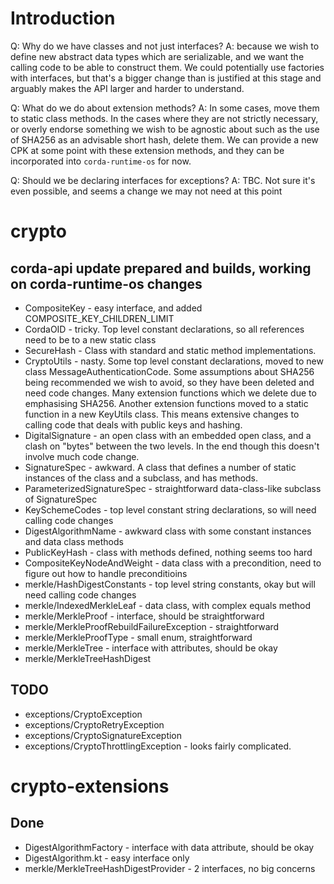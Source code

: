 # Introduction

Q: Why do we have classes and not just interfaces?
A: because we wish to define new abstract data types which are serializable, and we want the calling code to be
able to construct them. We could potentially use factories with interfaces, but that's a bigger change than is justified
at this stage and arguably makes the API larger and harder to understand.

Q: What do we do about extension methods?
A: In some cases, move them to static class methods. In the cases where they are not strictly
   necessary, or overly endorse something we wish to be agnostic about such as the use of SHA256
   as an advisable short hash, delete them. We can provide a new CPK at some point with
   these extension methods, and they can be incorporated into `corda-runtime-os` for now.

Q: Should we be declaring interfaces for exceptions?
A: TBC. Not sure it's even possible, and seems a change we may not need at this point 

# crypto


## corda-api update prepared and builds, working on corda-runtime-os changes

* CompositeKey - easy interface, and added COMPOSITE_KEY_CHILDREN_LIMIT
* CordaOID - tricky. Top level constant declarations, so all references need to be to a new static class
* SecureHash - Class with standard and static method implementations.
* CryptoUtils - nasty. Some top level constant declarations, moved to new class MessageAuthenticationCode.
  Some assumptions about SHA256 being recommended we wish to avoid, so they have been deleted and need
  code changes. Many extension functions which we delete due to emphasising SHA256.
  Another extension functions moved to a static function in a new KeyUtils class.
  This means extensive changes to calling code that deals with public keys and hashing.
* DigitalSignature - an open class with an embedded open class, and a clash on "bytes" between the two levels.
  In the end though this doesn't involve much code change.
* SignatureSpec - awkward. A class that defines a number of static instances of the class and a subclass, and has
  methods. 
* ParameterizedSignatureSpec - straightforward data-class-like subclass of SignatureSpec
* KeySchemeCodes - top level constant string declarations, so will need calling code changes
* DigestAlgorithmName - awkward class with some constant instances and data class methods
* PublicKeyHash - class with methods defined, nothing seems too hard
* CompositeKeyNodeAndWeight - data class with a precondition, need to figure out how to handle preconditioins
* merkle/HashDigestConstants - top level string constants, okay but will need calling code changes
* merkle/IndexedMerkleLeaf - data class, with complex equals method
* merkle/MerkleProof - interface, should be straightforward
* merkle/MerkleProofRebuildFailureException - straightforward
* merkle/MerkleProofType - small enum, straightforward
* merkle/MerkleTree - interface with attributes, should be okay
* merkle/MerkleTreeHashDigest

## TODO

* exceptions/CryptoException 
* exceptions/CryptoRetryException 
* exceptions/CryptoSignatureException 
* exceptions/CryptoThrottlingException - looks fairly complicated. 

# crypto-extensions 

## Done

* DigestAlgorithmFactory - interface with data attribute, should be okay
* DigestAlgorithm.kt - easy interface only
* merkle/MerkleTreeHashDigestProvider - 2 interfaces, no big concerns


